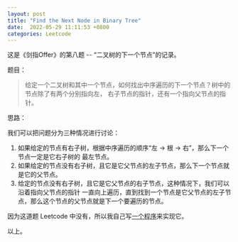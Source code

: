 ```yaml
---
layout: post
title: "Find the Next Node in Binary Tree"
date:  2022-05-29 11:11:53 +0800
categories: Leetcode
---
```


这是《剑指Offer》的第八题 -- “二叉树的下一个节点”的记录。

题目：
> 给定一个二叉树和其中一个节点，如何找出中序遍历的下一个节点？树中的节点除了有两个分别指向左，
右子节点的指针，还有一个指向父节点的指针。

思路：

我们可以把问题分为三种情况进行讨论：
1. 如果给定的节点有右子树，根据中序遍历的顺序“左 -> 根 -> 右”，那么下一个节点一定是它右子树的
最左节点。
2. 如果给定的节点没有右子树，且它是它父节点的左子节点，那么下一个节点就是它的父节点。
3. 给定的节点没有右子树，且它是它父节点的右子节点，这种情况下，我们可以沿着指向父节点的指针
一直向上遍历，直到找到一个节点是它父节点的左子节点，那么这个节点的父节点就是下一个要遍历的节点。

因为这道题 Leetcode 中没有，所以我自己写[一个程序](https://github.com/guo-sj/algorithm-go/blob/master/binary-tree-next-node/main.go)来实现它。

以上。
